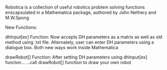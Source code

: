 Robotica is a collection of useful robotics problem solving functions enscapsulated in a Mathematica package, 
authored by John Nethery and M.W.Spong

New Functions:

dhInput[ex] Function:
  Now accepts DH parameters as a matrix as well as old method using .txt file.
  Alternately, user can enter DH parameters using a dialogue box.
  Both new ways work inside Mathematica

drawRobot[] Function:
  After setting DH parameters using dhInput[ex] functon...
  ...call drawRobot[] function to draw your own robot
  
